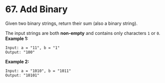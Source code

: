 # 67. Add Binary

Given two binary strings, return their sum (also a binary string).

The input strings are both **non-empty** and contains only characters `1` or `0`.
**Example 1:**
```
Input: a = "11", b = "1"
Output: "100"
```

**Example 2:**
```
Input: a = "1010", b = "1011"
Output: "10101"
```